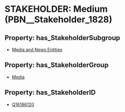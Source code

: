 # STAKEHOLDER: __Medium__ (PBN__Stakeholder_1828)

## Property: has_StakeholderSubgroup

* [Media and News Entities](PBN__StakeholderSubgroup_37)

## Property: has_StakeholderGroup

* [Media](PBN__StakeholderGroup_3)

## Property: has_StakeholderID

* [Q16186120](Q16186120)


